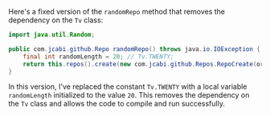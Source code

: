 Here's a fixed version of the `randomRepo` method that removes the dependency on the `Tv` class:

```java
import java.util.Random;

public com.jcabi.github.Repo randomRepo() throws java.io.IOException {
    final int randomLength = 20; // Tv.TWENTY;
    return this.repos().create(new com.jcabi.github.Repos.RepoCreate(org.apache.commons.lang3.RandomStringUtils.randomAlphanumeric(randomLength), true));
}
```

In this version, I've replaced the constant `Tv.TWENTY` with a local variable `randomLength` initialized to the value `20`. This removes the dependency on the `Tv` class and allows the code to compile and run successfully.